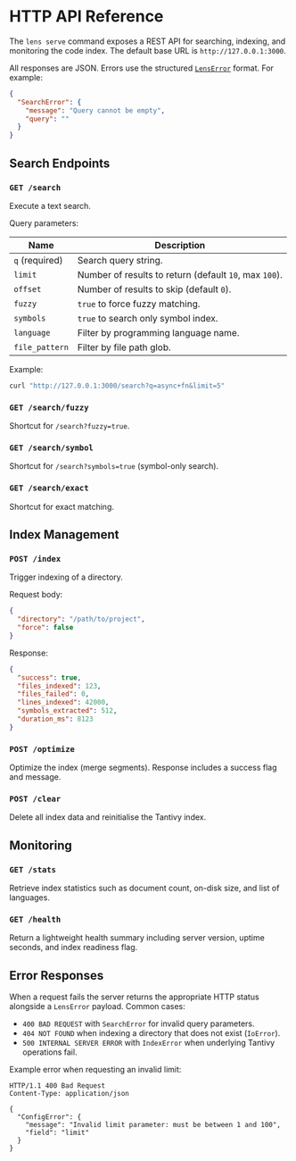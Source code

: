 # HTTP API Reference

The `lens serve` command exposes a REST API for searching, indexing, and
monitoring the code index. The default base URL is
`http://127.0.0.1:3000`.

All responses are JSON. Errors use the structured [`LensError`](../packages/lens-common/src/error.rs)
format. For example:

```json
{
  "SearchError": {
    "message": "Query cannot be empty",
    "query": ""
  }
}
```

## Search Endpoints

### `GET /search`

Execute a text search.

Query parameters:

| Name | Description |
| ---- | ----------- |
| `q` (required) | Search query string. |
| `limit` | Number of results to return (default `10`, max `100`). |
| `offset` | Number of results to skip (default `0`). |
| `fuzzy` | `true` to force fuzzy matching. |
| `symbols` | `true` to search only symbol index. |
| `language` | Filter by programming language name. |
| `file_pattern` | Filter by file path glob. |

Example:

```bash
curl "http://127.0.0.1:3000/search?q=async+fn&limit=5"
```

### `GET /search/fuzzy`

Shortcut for `/search?fuzzy=true`.

### `GET /search/symbol`

Shortcut for `/search?symbols=true` (symbol-only search).

### `GET /search/exact`

Shortcut for exact matching.

## Index Management

### `POST /index`

Trigger indexing of a directory.

Request body:

```json
{
  "directory": "/path/to/project",
  "force": false
}
```

Response:

```json
{
  "success": true,
  "files_indexed": 123,
  "files_failed": 0,
  "lines_indexed": 42000,
  "symbols_extracted": 512,
  "duration_ms": 8123
}
```

### `POST /optimize`

Optimize the index (merge segments). Response includes a success flag and
message.

### `POST /clear`

Delete all index data and reinitialise the Tantivy index.

## Monitoring

### `GET /stats`

Retrieve index statistics such as document count, on-disk size, and list of
languages.

### `GET /health`

Return a lightweight health summary including server version, uptime seconds,
and index readiness flag.

## Error Responses

When a request fails the server returns the appropriate HTTP status alongside a
`LensError` payload. Common cases:

- `400 BAD REQUEST` with `SearchError` for invalid query parameters.
- `404 NOT FOUND` when indexing a directory that does not exist (`IoError`).
- `500 INTERNAL SERVER ERROR` with `IndexError` when underlying Tantivy
  operations fail.

Example error when requesting an invalid limit:

```http
HTTP/1.1 400 Bad Request
Content-Type: application/json

{
  "ConfigError": {
    "message": "Invalid limit parameter: must be between 1 and 100",
    "field": "limit"
  }
}
```
